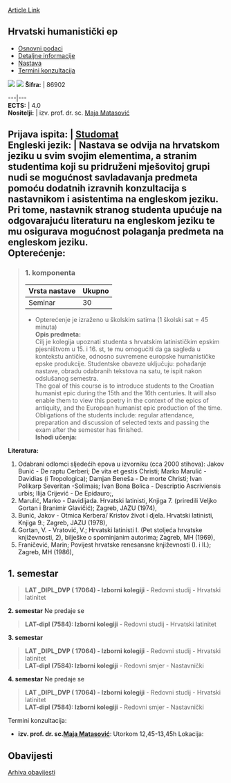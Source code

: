 [Article Link](https://www.fhs.hr/predmet/hhe)

## Hrvatski humanistički ep
  * [Osnovni podaci](https://www.fhs.hr/predmet/hhe#v1id-904810_926513_1_0 "Osnovni podaci")
  * [Detaljne informacije](https://www.fhs.hr/predmet/hhe#v1id-904810_926513_1_1 "Detaljne informacije")
  * [Nastava](https://www.fhs.hr/predmet/hhe#v1id-904810_926513_1_2 "Nastava")
  * [Termini konzultacija](https://www.fhs.hr/predmet/hhe#v1id-904810_926513_1_3 "Termini konzultacija")


[![](https://www.fhs.hr/img/flags/gif/hr.gif)](https://www.fhs.hr/predmet/hhe) [![](https://www.fhs.hr/img/flags/gif/gb.gif)](https://www.fhs.hr/en/course/tche)
**Šifra:** |  86902  
  
---|---  
**ECTS:** |  4.0   
**Nositelji:** |  izv. prof. dr. sc. [Maja Matasović](https://www.fhs.hr/djelatnik/maja.matasovic)   
  
**Prijava ispita:** |  [Studomat](http://www.isvu.hr/studomat)  
**Engleski jezik:** |  Nastava se odvija na hrvatskom jeziku u svim svojim elementima, a stranim studentima koji su pridruženi mješovitoj grupi nudi se mogućnost savladavanja predmeta pomoću dodatnih izravnih konzultacija s nastavnikom i asistentima na engleskom jeziku. Pri tome, nastavnik stranog studenta upućuje na odgovarajuću literaturu na engleskom jeziku te mu osigurava mogućnost polaganja predmeta na engleskom jeziku.   
**Opterećenje:**  
---  
> ### 1. komponenta
> | Vrsta nastave | Ukupno  
> ---|---  
> Seminar | 30  
> * Opterećenje je izraženo u školskim satima (1 školski sat = 45 minuta)   
**Opis predmeta:**  
> Cilj je kolegija upoznati studenta s hrvatskim latinističkim epskim pjesništvom u 15. i 16. st, te mu omogućiti da ga sagleda u kontekstu antičke, odnosno suvremene europske humanističke epske produkcije. Studentske obaveze uključuju: pohađanje nastave, obradu odabranih tekstova na satu, te ispit nakon odslušanog semestra.  
>  The goal of this course is to introduce students to the Croatian humanist epic during the 15th and the 16th centuries. It will also enable them to view this poetry in the context of the epics of antiquity, and the European humanist epic production of the time. Obligations of the students include: regular attendance, preparation and discussion of selected texts and passing the exam after the semester has finished.  
**Ishodi učenja:**  

  
**Literatura:**  
  1. Odabrani odlomci sljedećih epova u izvorniku (cca 2000 stihova): Jakov Bunić - De raptu Cerberi; De vita et gestis Christi; Marko Marulić - Davidias (i Tropologica); Damjan Beneša - De morte Christi; Ivan Polikarp Severitan -Solimais; Ivan Bona Bolica - Descriptio Ascriviensis urbis; Ilija Crijević - De Epidauro;, 
  2. Marulić, Marko - Davidijada. Hrvatski latinisti, Knjiga 7. (priredili Veljko Gortan i Branimir Glavičić); Zagreb, JAZU (1974), 
  3. Bunić, Jakov - Otmica Kerbera/ Kristov život i djela. Hrvatski latinisti, Knjiga 9.; Zagreb, JAZU (1978), 
  4. Gortan, V. - Vratović, V.; Hrvatski latinisti I. (Pet stoljeća hrvatske književnosti, 2), bilješke o spominjanim autorima; Zagreb, MH (1969), 
  5. Franičević, Marin; Povijest hrvatske renesansne književnosti (I. i II.); Zagreb, MH (1986), 

  
**1. semestar**  
---  
> **LAT _DIPL_DVP ( 17064) - Izborni kolegiji** - Redovni studij - Hrvatski latinitet  
>   
  
**2. semestar** Ne predaje se  
> **LAT-dipl (7584): Izborni kolegiji** - Redovni studij - Hrvatski latinitet  
>   
  
**3. semestar**  
> **LAT _DIPL_DVP ( 17064) - Izborni kolegiji** - Redovni studij - Hrvatski latinitet  
>  **LAT-dipl (7584): Izborni kolegiji** - Redovni smjer - Nastavnički  
>   
  
**4. semestar** Ne predaje se  
> **LAT _DIPL_DVP ( 17064) - Izborni kolegiji** - Redovni studij - Hrvatski latinitet  
>  **LAT-dipl (7584): Izborni kolegiji** - Redovni smjer - Nastavnički  
>   
Termini konzultacija: 
  * **izv. prof. dr. sc.[Maja Matasović](https://www.fhs.hr/djelatnik/maja.matasovic)**: 
Utorkom 12,45-13,45h
Lokacija: 


## Obavijesti
[Arhiva obavijesti](https://www.fhs.hr/predmet/hhe?@=20p6f#news_81424 "Arhiva obavijesti")
